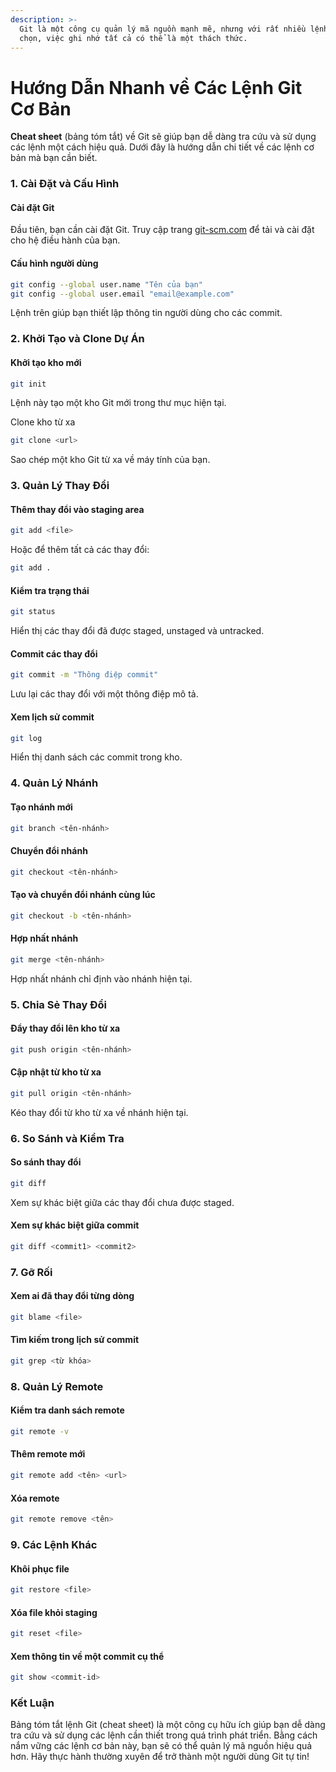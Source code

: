 ```yaml
---
description: >-
  Git là một công cụ quản lý mã nguồn mạnh mẽ, nhưng với rất nhiều lệnh và tùy
  chọn, việc ghi nhớ tất cả có thể là một thách thức.
---
```


# Hướng Dẫn Nhanh về Các Lệnh Git Cơ Bản

**Cheat sheet** (bảng tóm tắt) về Git sẽ giúp bạn dễ dàng tra cứu và sử dụng các lệnh một cách hiệu quả. Dưới đây là hướng dẫn chi tiết về các lệnh cơ bản mà bạn cần biết.

### 1. Cài Đặt và Cấu Hình

#### Cài đặt Git

Đầu tiên, bạn cần cài đặt Git. Truy cập trang [git-scm.com](https://git-scm.com) để tải và cài đặt cho hệ điều hành của bạn.

#### Cấu hình người dùng

```bash
git config --global user.name "Tên của bạn"
git config --global user.email "email@example.com"
```

Lệnh trên giúp bạn thiết lập thông tin người dùng cho các commit.

### 2. Khởi Tạo và Clone Dự Án

#### Khởi tạo kho mới

```bash
git init
```

Lệnh này tạo một kho Git mới trong thư mục hiện tại.

Clone kho từ xa

```bash
git clone <url>
```

Sao chép một kho Git từ xa về máy tính của bạn.

### 3. Quản Lý Thay Đổi

#### Thêm thay đổi vào staging area

```bash
git add <file>
```

Hoặc để thêm tất cả các thay đổi:

```bash
git add .
```

#### Kiểm tra trạng thái

```bash
git status
```

Hiển thị các thay đổi đã được staged, unstaged và untracked.

#### Commit các thay đổi

```bash
git commit -m "Thông điệp commit"
```

Lưu lại các thay đổi với một thông điệp mô tả.

#### Xem lịch sử commit

```bash
git log
```

Hiển thị danh sách các commit trong kho.

### 4. Quản Lý Nhánh

#### Tạo nhánh mới

```bash
git branch <tên-nhánh>
```

#### Chuyển đổi nhánh

```bash
git checkout <tên-nhánh>
```

#### Tạo và chuyển đổi nhánh cùng lúc

```bash
git checkout -b <tên-nhánh>
```

#### Hợp nhất nhánh

```bash
git merge <tên-nhánh>
```

Hợp nhất nhánh chỉ định vào nhánh hiện tại.

### 5. Chia Sẻ Thay Đổi

#### Đẩy thay đổi lên kho từ xa

```bash
git push origin <tên-nhánh>
```

#### Cập nhật từ kho từ xa

```bash
git pull origin <tên-nhánh>
```

Kéo thay đổi từ kho từ xa về nhánh hiện tại.

### 6. So Sánh và Kiểm Tra

#### So sánh thay đổi

```bash
git diff
```

Xem sự khác biệt giữa các thay đổi chưa được staged.

#### Xem sự khác biệt giữa commit

```bash
git diff <commit1> <commit2>
```

### 7. Gỡ Rối

#### Xem ai đã thay đổi từng dòng

```bash
git blame <file>
```

#### Tìm kiếm trong lịch sử commit

```bash
git grep <từ khóa>
```

### 8. Quản Lý Remote

#### Kiểm tra danh sách remote

```bash
git remote -v
```

#### Thêm remote mới

```bash
git remote add <tên> <url>
```

#### Xóa remote

```bash
git remote remove <tên>
```

### 9. Các Lệnh Khác

#### Khôi phục file

```bash
git restore <file>
```

#### Xóa file khỏi staging

```bash
git reset <file>
```

#### Xem thông tin về một commit cụ thể

```bash
git show <commit-id>
```

### Kết Luận

Bảng tóm tắt lệnh Git (cheat sheet) là một công cụ hữu ích giúp bạn dễ dàng tra cứu và sử dụng các lệnh cần thiết trong quá trình phát triển. Bằng cách nắm vững các lệnh cơ bản này, bạn sẽ có thể quản lý mã nguồn hiệu quả hơn. Hãy thực hành thường xuyên để trở thành một người dùng Git tự tin!
